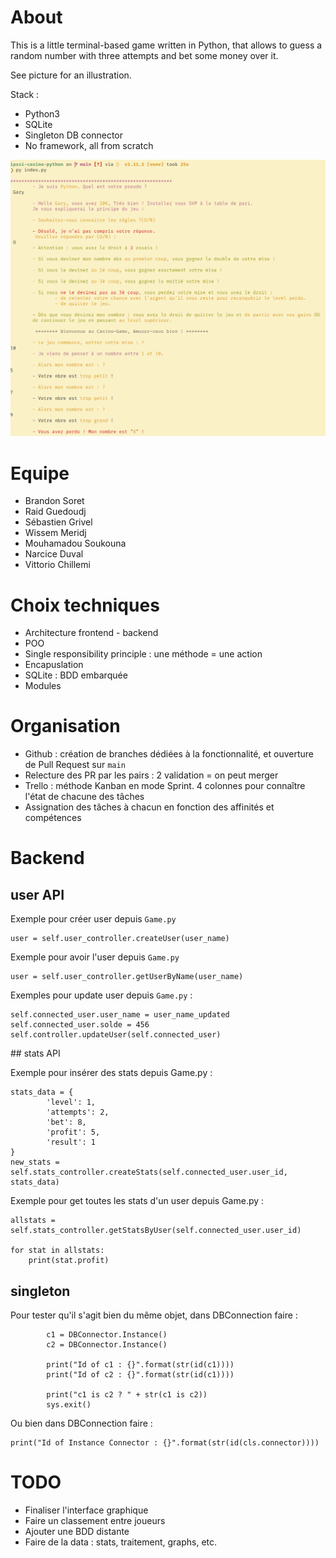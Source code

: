 # About

This is a little terminal-based game written in Python, that allows to guess a random number with three attempts and bet some money over it.

See picture for an illustration.

Stack :

- Python3
- SQLite
- Singleton DB connector
- No framework, all from scratch

![](./images/game.png)

# Equipe

- Brandon Soret
- Raid Guedoudj
- Sébastien Grivel
- Wissem Meridj
- Mouhamadou Soukouna
- Narcice Duval
- Vittorio Chillemi

# Choix techniques

- Architecture frontend - backend
- POO
- Single responsibility principle : une méthode = une action
- Encapuslation
- SQLite : BDD embarquée
- Modules

# Organisation

- Github : création de branches dédiées à la fonctionnalité, et ouverture de Pull Request sur `main`
- Relecture des PR par les pairs : 2 validation = on peut merger
- Trello : méthode Kanban en mode Sprint. 4 colonnes pour connaître l'état de chacune des tâches
- Assignation des  tâches à chacun en fonction des affinités et compétences

# Backend

## user API

Exemple pour créer user depuis `Game.py`

```
user = self.user_controller.createUser(user_name)
```

Exemple pour avoir l'user depuis `Game.py`

```
user = self.user_controller.getUserByName(user_name)
```

Exemples pour update user depuis `Game.py` :

```
self.connected_user.user_name = user_name_updated
self.connected_user.solde = 456
self.controller.updateUser(self.connected_user)
```


## stats API


Exemple pour insérer des stats  depuis Game.py :

```
stats_data = {
        'level': 1,
        'attempts': 2,
        'bet': 8,
        'profit': 5,
        'result': 1
}
new_stats = self.stats_controller.createStats(self.connected_user.user_id, stats_data)
```

Exemple pour get toutes les stats d'un user depuis Game.py :

```
allstats = self.stats_controller.getStatsByUser(self.connected_user.user_id)

for stat in allstats:
    print(stat.profit)
```

## singleton

Pour tester qu'il s'agit bien du même objet, dans DBConnection faire :

```
        c1 = DBConnector.Instance()
        c2 = DBConnector.Instance()

        print("Id of c1 : {}".format(str(id(c1))))
        print("Id of c2 : {}".format(str(id(c1))))

        print("c1 is c2 ? " + str(c1 is c2))
        sys.exit()

```

Ou bien dans DBConnection faire :

```
print("Id of Instance Connector : {}".format(str(id(cls.connector))))
```

# TODO

- Finaliser l'interface graphique
- Faire un classement entre joueurs
- Ajouter une BDD distante
- Faire de la data : stats, traitement, graphs, etc.

